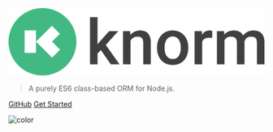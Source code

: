 ![logo](assets/knorm-logo.svg)

> A purely ES6 class-based ORM for Node.js.

[GitHub](https://github.com/knorm/knorm/)
[Get Started](readme.md)

![color](#fff)
